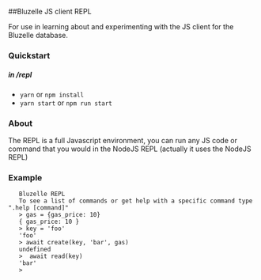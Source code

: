 ##Bluzelle JS client REPL

For use in learning about and experimenting with the JS client for the  Bluzelle database.

### Quickstart
##### in /repl
* `yarn` or `npm install`
* `yarn start` or `npm run start`

### About

The REPL is a full Javascript environment, you can run 
any JS code or command that you would in the NodeJS REPL (actually it uses the NodeJS REPL)

### Example
```
   Bluzelle REPL
   To see a list of commands or get help with a specific command type ".help [command]"
   > gas = {gas_price: 10}
   { gas_price: 10 }
   > key = 'foo'
   'foo'
   > await create(key, 'bar', gas)
   undefined
   >  await read(key)
   'bar'
   > 
``` 